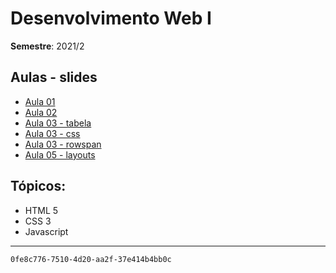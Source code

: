 # Desenvolvimento Web I
__Semestre__: 2021/2

## Aulas - slides
- [Aula 01](slides/tads-web-aula-01.pdf)
- [Aula 02](slides/tads-web-aula-02.pdf)
- [Aula 03 - tabela](slides/tads-web-aula-03-tabelas.pdf)
- [Aula 03 - css](slides/tads-web-aula-03-css.pdf)
- [Aula 03 - rowspan](slides/tads-web-aula-03-rowspan.pdf)
- [Aula 05 - layouts](slides/tads-web-aula-05-layout.pdf)

## Tópicos:
- HTML 5
- CSS 3
- Javascript


---
`0fe8c776-7510-4d20-aa2f-37e414b4bb0c`
